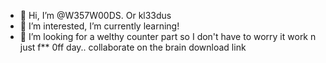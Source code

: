 - 👋 Hi, I’m @W357W00DS. Or kl33dus
- 👀 I’m interested, I’m currently learning!
- 💞️ I’m looking for a welthy counter part so I don't have to worry it work n just f** 0ff day..  collaborate on the brain download link

<!---
W357W00DS/W357W00DS is a ✨ special ✨ repository because its `README.md` (this file) appears on your GitHub profile.
You can click the Preview link to take a look at your changes.
--->
